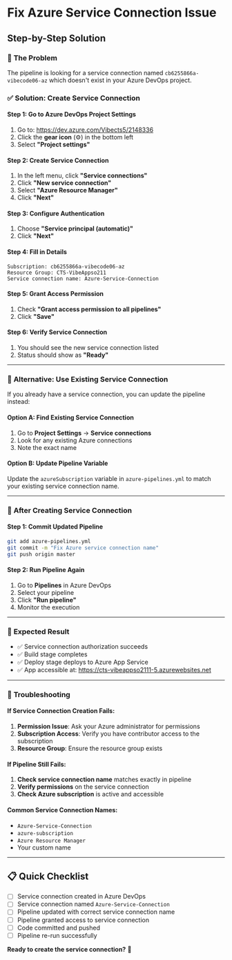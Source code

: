 # Fix Azure Service Connection Issue
## Step-by-Step Solution

### 🚨 **The Problem**
The pipeline is looking for a service connection named `cb6255866a-vibecode06-az` which doesn't exist in your Azure DevOps project.

### ✅ **Solution: Create Service Connection**

#### **Step 1: Go to Azure DevOps Project Settings**
1. Go to: https://dev.azure.com/Vibects5/2148336
2. Click the **gear icon** (⚙️) in the bottom left
3. Select **"Project settings"**

#### **Step 2: Create Service Connection**
1. In the left menu, click **"Service connections"**
2. Click **"New service connection"**
3. Select **"Azure Resource Manager"**
4. Click **"Next"**

#### **Step 3: Configure Authentication**
1. Choose **"Service principal (automatic)"**
2. Click **"Next"**

#### **Step 4: Fill in Details**
```
Subscription: cb6255866a-vibecode06-az
Resource Group: CTS-VibeAppso211
Service connection name: Azure-Service-Connection
```

#### **Step 5: Grant Access Permission**
1. Check **"Grant access permission to all pipelines"**
2. Click **"Save"**

#### **Step 6: Verify Service Connection**
1. You should see the new service connection listed
2. Status should show as **"Ready"**

---

### 🔄 **Alternative: Use Existing Service Connection**

If you already have a service connection, you can update the pipeline instead:

#### **Option A: Find Existing Service Connection**
1. Go to **Project Settings** → **Service connections**
2. Look for any existing Azure connections
3. Note the exact name

#### **Option B: Update Pipeline Variable**
Update the `azureSubscription` variable in `azure-pipelines.yml` to match your existing service connection name.

---

### 🚀 **After Creating Service Connection**

#### **Step 1: Commit Updated Pipeline**
```bash
git add azure-pipelines.yml
git commit -m "Fix Azure service connection name"
git push origin master
```

#### **Step 2: Run Pipeline Again**
1. Go to **Pipelines** in Azure DevOps
2. Select your pipeline
3. Click **"Run pipeline"**
4. Monitor the execution

---

### 🎯 **Expected Result**
- ✅ Service connection authorization succeeds
- ✅ Build stage completes
- ✅ Deploy stage deploys to Azure App Service
- ✅ App accessible at: https://cts-vibeappso2111-5.azurewebsites.net

---

### 🔧 **Troubleshooting**

#### **If Service Connection Creation Fails:**
1. **Permission Issue**: Ask your Azure administrator for permissions
2. **Subscription Access**: Verify you have contributor access to the subscription
3. **Resource Group**: Ensure the resource group exists

#### **If Pipeline Still Fails:**
1. **Check service connection name** matches exactly in pipeline
2. **Verify permissions** on the service connection
3. **Check Azure subscription** is active and accessible

#### **Common Service Connection Names:**
- `Azure-Service-Connection`
- `azure-subscription`
- `Azure Resource Manager`
- Your custom name

---

## 📋 **Quick Checklist**
- [ ] Service connection created in Azure DevOps
- [ ] Service connection named `Azure-Service-Connection`
- [ ] Pipeline updated with correct service connection name
- [ ] Pipeline granted access to service connection
- [ ] Code committed and pushed
- [ ] Pipeline re-run successfully

**Ready to create the service connection?** 🚀
